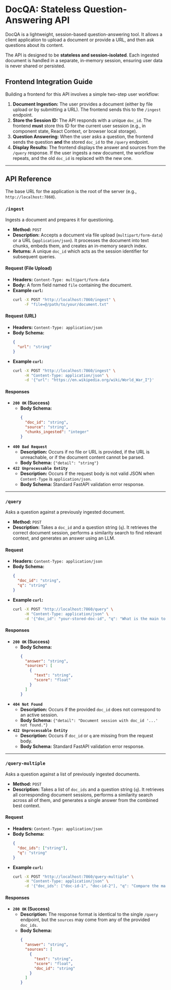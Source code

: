# DocQA: Stateless Question-Answering API

DocQA is a lightweight, session-based question-answering tool. It allows a client application to upload a document or provide a URL, and then ask questions about its content.

The API is designed to be **stateless and session-isolated**. Each ingested document is handled in a separate, in-memory session, ensuring user data is never shared or persisted.

## Frontend Integration Guide

Building a frontend for this API involves a simple two-step user workflow:

1.  **Document Ingestion:** The user provides a document (either by file upload or by submitting a URL). The frontend sends this to the `/ingest` endpoint.
2.  **Store the Session ID:** The API responds with a unique `doc_id`. The frontend **must** store this ID for the current user session (e.g., in component state, React Context, or browser local storage).
3.  **Question Answering:** When the user asks a question, the frontend sends the question **and** the stored `doc_id` to the `/query` endpoint.
4.  **Display Results:** The frontend displays the answer and sources from the `/query` response. If the user ingests a new document, the workflow repeats, and the old `doc_id` is replaced with the new one.

---

## API Reference

The base URL for the application is the root of the server (e.g., `http://localhost:7860`).

### `/ingest`

Ingests a document and prepares it for questioning.

-   **Method:** `POST`
-   **Description:** Accepts a document via file upload (`multipart/form-data`) or a URL (`application/json`). It processes the document into text chunks, embeds them, and creates an in-memory search index.
-   **Returns:** A unique `doc_id` which acts as the session identifier for subsequent queries.

#### Request (File Upload)
-   **Headers:** `Content-Type: multipart/form-data`
-   **Body:** A form field named `file` containing the document.
-   **Example `curl`:**
    ```bash
    curl -X POST "http://localhost:7860/ingest" \
         -F "file=@/path/to/your/document.txt"
    ```

#### Request (URL)
-   **Headers:** `Content-Type: application/json`
-   **Body Schema:**
    ```json
    {
      "url": "string"
    }
    ```
-   **Example `curl`:**
    ```bash
    curl -X POST "http://localhost:7860/ingest" \
         -H "Content-Type: application/json" \
         -d '{"url": "https://en.wikipedia.org/wiki/World_War_I"}'
    ```

#### Responses
-   **`200 OK` (Success)**
    -   **Body Schema:**
        ```json
        {
          "doc_id": "string",
          "source": "string",
          "chunks_ingested": "integer"
        }
        ```
-   **`400 Bad Request`**
    -   **Description:** Occurs if no file or URL is provided, if the URL is unreachable, or if the document content cannot be parsed.
    -   **Body Schema:** `{"detail": "string"}`
-   **`422 Unprocessable Entity`**
    -   **Description:** Occurs if the request body is not valid JSON when `Content-Type` is `application/json`.
    -   **Body Schema:** Standard FastAPI validation error response.

---

### `/query`

Asks a question against a previously ingested document.

-   **Method:** `POST`
-   **Description:** Takes a `doc_id` and a question string (`q`). It retrieves the correct document session, performs a similarity search to find relevant context, and generates an answer using an LLM.

#### Request
-   **Headers:** `Content-Type: application/json`
-   **Body Schema:**
    ```json
    {
      "doc_id": "string",
      "q": "string"
    }
    ```
-   **Example `curl`:**
    ```bash
    curl -X POST "http://localhost:7860/query" \
         -H "Content-Type: application/json" \
         -d '{"doc_id": "your-stored-doc-id", "q": "What is the main topic?"}'
    ```

#### Responses
-   **`200 OK` (Success)**
    -   **Body Schema:**
        ```json
        {
          "answer": "string",
          "sources": [
            {
              "text": "string",
              "score": "float"
            }
          ]
        }
        ```
-   **`404 Not Found`**
    -   **Description:** Occurs if the provided `doc_id` does not correspond to an active session.
    -   **Body Schema:** `{"detail": "Document session with doc_id '...' not found."}`
-   **`422 Unprocessable Entity`**
    -   **Description:** Occurs if `doc_id` or `q` are missing from the request body.
    -   **Body Schema:** Standard FastAPI validation error response.

---

### `/query-multiple`

Asks a question against a list of previously ingested documents.

-   **Method:** `POST`
-   **Description:** Takes a list of `doc_ids` and a question string (`q`). It retrieves all corresponding document sessions, performs a similarity search across all of them, and generates a single answer from the combined best context.

#### Request
-   **Headers:** `Content-Type: application/json`
-   **Body Schema:**
    ```json
    {
      "doc_ids": ["string"],
      "q": "string"
    }
    ```
-   **Example `curl`:**
    ```bash
    curl -X POST "http://localhost:7860/query-multiple" \
         -H "Content-Type: application/json" \
         -d '{"doc_ids": ["doc-id-1", "doc-id-2"], "q": "Compare the main topics"}'
    ```

#### Responses
-   **`200 OK` (Success)**
    -   **Description:** The response format is identical to the single `/query` endpoint, but the `sources` may come from any of the provided `doc_ids`.
    -   **Body Schema:**
        ```json
        {
          "answer": "string",
          "sources": [
            {
              "text": "string",
              "score": "float",
              "doc_id": "string"
            }
          ]
        }
        ```
